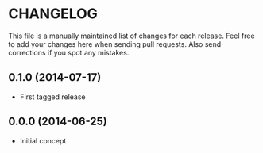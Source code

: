 # CHANGELOG

This file is a manually maintained list of changes for each release. Feel free
to add your changes here when sending pull requests. Also send corrections if
you spot any mistakes.

## 0.1.0 (2014-07-17)

* First tagged release

## 0.0.0 (2014-06-25)

* Initial concept
